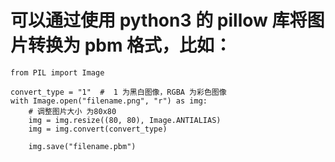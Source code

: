 
# 可以通过使用 python3 的 pillow 库将图片转换为 pbm 格式，比如：

```python3
from PIL import Image

convert_type = "1"  #  1 为黑白图像，RGBA 为彩色图像
with Image.open("filename.png", "r") as img:
    # 调整图片大小 为80x80
    img = img.resize((80, 80), Image.ANTIALIAS)
    img = img.convert(convert_type)
    
    img.save("filename.pbm")
```